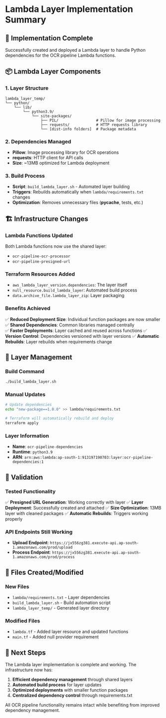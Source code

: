 # Lambda Layer Implementation Summary

## 🎯 Implementation Complete

Successfully created and deployed a Lambda layer to handle Python dependencies for the OCR pipeline Lambda functions.

## 📦 Lambda Layer Components

### 1. Layer Structure
```
lambda_layer_temp/
└── python/
    └── lib/
        └── python3.9/
            └── site-packages/
                ├── PIL/                 # Pillow for image processing
                ├── requests/            # HTTP requests library
                └── [dist-info folders]  # Package metadata
```

### 2. Dependencies Managed
- **Pillow**: Image processing library for OCR operations
- **requests**: HTTP client for API calls
- **Size**: ~13MB optimized for Lambda deployment

### 3. Build Process
- **Script**: `build_lambda_layer.sh` - Automated layer building
- **Triggers**: Rebuilds automatically when `lambda/requirements.txt` changes
- **Optimization**: Removes unnecessary files (__pycache__, tests, etc.)

## 🏗️ Infrastructure Changes

### Lambda Functions Updated
Both Lambda functions now use the shared layer:
- `ocr-pipeline-ocr-processor` 
- `ocr-pipeline-presigned-url`

### Terraform Resources Added
- `aws_lambda_layer_version.dependencies`: The layer itself
- `null_resource.build_lambda_layer`: Automated build process
- `data.archive_file.lambda_layer_zip`: Layer packaging

### Benefits Achieved
✅ **Reduced Deployment Size**: Individual function packages are now smaller
✅ **Shared Dependencies**: Common libraries managed centrally  
✅ **Faster Deployments**: Layer cached and reused across functions
✅ **Version Control**: Dependencies versioned with layer versions
✅ **Automatic Rebuilds**: Layer rebuilds when requirements change

## 🔧 Layer Management

### Build Command
```bash
./build_lambda_layer.sh
```

### Manual Updates
```bash
# Update dependencies
echo "new-package==1.0.0" >> lambda/requirements.txt

# Terraform will automatically rebuild and deploy
terraform apply
```

### Layer Information
- **Name**: `ocr-pipeline-dependencies`
- **Runtime**: `python3.9`
- **ARN**: `arn:aws:lambda:ap-south-1:913197190703:layer:ocr-pipeline-dependencies:1`

## 🧪 Validation

### Tested Functionality
✅ **Presigned URL Generation**: Working correctly with layer
✅ **Layer Deployment**: Successfully created and attached
✅ **Size Optimization**: 13MB layer with cleaned packages
✅ **Automatic Rebuilds**: Triggers working properly

### API Endpoints Still Working
- **Upload Endpoint**: `https://jx556zg381.execute-api.ap-south-1.amazonaws.com/prod/upload`
- **Process Endpoint**: `https://jx556zg381.execute-api.ap-south-1.amazonaws.com/prod/process`

## 📁 Files Created/Modified

### New Files
- `lambda/requirements.txt` - Layer dependencies
- `build_lambda_layer.sh` - Build automation script
- `lambda_layer_temp/` - Generated layer directory

### Modified Files  
- `lambda.tf` - Added layer resource and updated functions
- `main.tf` - Added null provider requirement

## 🚀 Next Steps

The Lambda layer implementation is complete and working. The infrastructure now has:

1. **Efficient dependency management** through shared layers
2. **Automated build process** for layer updates  
3. **Optimized deployments** with smaller function packages
4. **Centralized dependency control** through requirements.txt

All OCR pipeline functionality remains intact while benefiting from improved dependency management.
